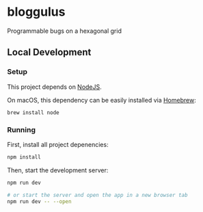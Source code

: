 # bloggulus

Programmable bugs on a hexagonal grid

## Local Development

### Setup

This project depends on [NodeJS](https://nodejs.org/en).

On macOS, this dependency can be easily installed via [Homebrew](https://brew.sh/):

```
brew install node
```

### Running

First, install all project depenencies:

```bash
npm install
```

Then, start the development server:

```bash
npm run dev

# or start the server and open the app in a new browser tab
npm run dev -- --open
```
